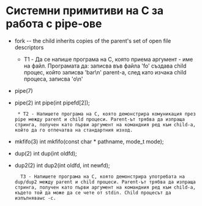 # Системни примитиви на C за работа с pipe-ове

* fork -- the child inherits copies of the parent's set of open file descriptors

   * T1 - Да се напише програма на C, която приема аргумент - име на файл. Програмата да:
        записва във файла 'fo'
        създава child процес, който записва 'bar\n'
        parent-а, след като изчака child процеса, записва 'o\n'

* pipe(7)

* pipe(2) int pipe(int pipefd[2]);

       * T2 - Напишете програма на C, която демонстрира комуникация през pipe между parent и child процеси. Parent-ът трябва да изпраща стринга, получен като първи аргумент на командния ред към child-а, който да го отпечатва на стандартния изход.

* mkfifo(3) int mkfifo(const char * pathname, mode_t mode);

* dup(2) int dup(int oldfd);

* dup2(2) int dup2(int oldfd, int newfd);

        T3 - Напишете програма на C, която демонстрира употребата на dup/dup2 между parent и child процеси. Parent-ът трябва да изпраща стринга, получен като първи аргумент на командния ред към child-а, където той да може да се чете от stdin. Child процесът да изпълняваwc -c.
